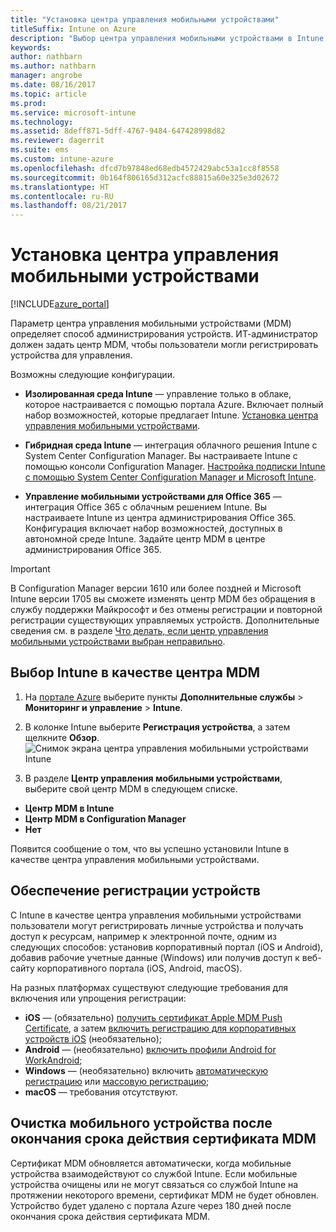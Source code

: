 ```yaml
---
title: "Установка центра управления мобильными устройствами"
titleSuffix: Intune on Azure
description: "Выбор центра управления мобильными устройствами в Intune. \""
keywords: 
author: nathbarn
ms.author: nathbarn
manager: angrobe
ms.date: 08/16/2017
ms.topic: article
ms.prod: 
ms.service: microsoft-intune
ms.technology: 
ms.assetid: 8deff871-5dff-4767-9484-647428998d82
ms.reviewer: dagerrit
ms.suite: ems
ms.custom: intune-azure
ms.openlocfilehash: dfcd7b97848ed68edb4572429abc53a1cc8f8558
ms.sourcegitcommit: 0b164f806165d312acfc88815a60e325e3d02672
ms.translationtype: HT
ms.contentlocale: ru-RU
ms.lasthandoff: 08/21/2017
---
```

# <a name="set-the-mobile-device-management-authority"></a>Установка центра управления мобильными устройствами

[!INCLUDE[azure_portal](./includes/azure_portal.md)]

Параметр центра управления мобильными устройствами (MDM) определяет способ администрирования устройств. ИТ-администратор должен задать центр MDM, чтобы пользователи могли регистрировать устройства для управления.

Возможны следующие конфигурации.

- **Изолированная среда Intune** — управление только в облаке, которое настраивается с помощью портала Azure. Включает полный набор возможностей, которые предлагает Intune. [Установка центра управления мобильными устройствами](#set-mdm-authority-to-intune).

- **Гибридная среда Intune** — интеграция облачного решения Intune с System Center Configuration Manager. Вы настраиваете Intune с помощью консоли Configuration Manager. [Настройка подписки Intune с помощью System Center Configuration Manager и Microsoft Intune](https://docs.microsoft.com/sccm/mdm/deploy-use/configure-intune-subscription).

- **Управление мобильными устройствами для Office 365** — интеграция Office 365 с облачным решением Intune. Вы настраиваете Intune из центра администрирования Office 365. Конфигурация включает набор возможностей, доступных в автономной среде Intune. Задайте центр MDM в центре администрирования Office 365.

>[!IMPORTANT]    
В Configuration Manager версии 1610 или более поздней и Microsoft Intune версии 1705 вы сможете изменять центр MDM без обращения в службу поддержки Майкрософт и без отмены регистрации и повторной регистрации существующих управляемых устройств. Дополнительные сведения см. в разделе [Что делать, если центр управления мобильными устройствами выбран неправильно](/intune-classic/deploy-use/prerequisites-for-enrollment#what-to-do-if-you-choose-the-wrong-mdm-authority-setting).

## <a name="set-mdm-authority-to-intune"></a>Выбор Intune в качестве центра MDM

1. На [портале Azure](https://portal.azure.com) выберите пункты **Дополнительные службы** > **Мониторинг и управление** > **Intune**.
2. В колонке Intune выберите **Регистрация устройства**, а затем щелкните **Обзор**.
![Снимок экрана центра управления мобильными устройствами Intune](media/set-mdm-auth.png)

3. В разделе **Центр управления мобильными устройствами**, выберите свой центр MDM в следующем списке.
  - **Центр MDM в Intune**
  - **Центр MDM в Configuration Manager**
  - **Нет**

  Появится сообщение о том, что вы успешно установили Intune в качестве центра управления мобильными устройствами.

## <a name="enable-device-enrollment"></a>Обеспечение регистрации устройств

С Intune в качестве центра управления мобильными устройствами пользователи могут регистрировать личные устройства и получать доступ к ресурсам, например к электронной почте, одним из следующих способов: установив корпоративный портал (iOS и Android), добавив рабочие учетные данные (Windows) или получив доступ к веб-сайту корпоративного портала (iOS, Android, macOS).

На разных платформах существуют следующие требования для включения или упрощения регистрации:
- **iOS** — (обязательно) [получить сертификат Apple MDM Push Certificate](apple-mdm-push-certificate-get.md), а затем [включить регистрацию для корпоративных устройств iOS](ios-enroll.md) (необязательно);
- **Android** — (необязательно) [включить профили Android for WorkAndroid](android-enroll.md);
- **Windows** — (необязательно) включить [автоматическую регистрацию](windows-enroll.md) или [массовую регистрацию](windows-bulk-enroll.md);
- **macOS** — требования отсутствуют.


## <a name="mobile-device-cleanup-after-mdm-certificate-expiration"></a>Очистка мобильного устройства после окончания срока действия сертификата MDM

Сертификат MDM обновляется автоматически, когда мобильные устройства взаимодействуют со службой Intune. Если мобильные устройства очищены или не могут связаться со службой Intune на протяжении некоторого времени, сертификат MDM не будет обновлен. Устройство будет удалено с портала Azure через 180 дней после окончания срока действия сертификата MDM.

